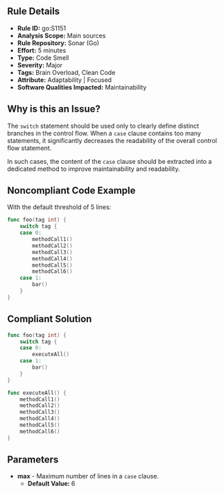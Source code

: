 
## Rule Details

- **Rule ID:** go:S1151  
- **Analysis Scope:** Main sources  
- **Rule Repository:** Sonar (Go)  
- **Effort:** 5 minutes  
- **Type:** Code Smell  
- **Severity:** Major  
- **Tags:** Brain Overload, Clean Code  
- **Attribute:** Adaptability | Focused  
- **Software Qualities Impacted:** Maintainability  

## Why is this an Issue?

The `switch` statement should be used only to clearly define distinct branches in the control flow. When a `case` clause contains too many statements, it significantly decreases the readability of the overall control flow statement.

In such cases, the content of the `case` clause should be extracted into a dedicated method to improve maintainability and readability.

## Noncompliant Code Example

With the default threshold of 5 lines:

```go
func foo(tag int) {
    switch tag {
    case 0:
        methodCall1()
        methodCall2()
        methodCall3()
        methodCall4()
        methodCall5()
        methodCall6()
    case 1:
        bar()
    }
}
```

## Compliant Solution

```go
func foo(tag int) {
    switch tag {
    case 0:
        executeAll()
    case 1:
        bar()
    }
}

func executeAll() {
    methodCall1()
    methodCall2()
    methodCall3()
    methodCall4()
    methodCall5()
    methodCall6()
}
```

## Parameters

- **max** - Maximum number of lines in a `case` clause.  
  - **Default Value:** 6  

